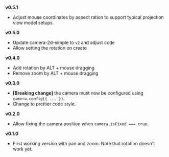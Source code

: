 **v0.5.1**

- Adjust mouse coordinates by aspect ration to support typical projection view model setups.

**v0.5.0**

- Update camera-2d-simple to `v2` and adjust code
- Allow setting the rotation on create

**v0.4.0**

- Add rotation by ALT + mouse dragging
- Remove zoom by ALT + mouse dragging

**v0.3.0**

- **[Breaking change]** the camera must now be configured using `camera.config({ ... })`.
- Change to prettier code style.

**v0.2.0**

- Allow fixing the camera position when `camera.isFixed === true`.

**v0.1.0**

- First working version with pan and zoom. Note that rotation doesn't work yet.
